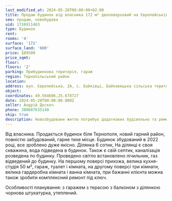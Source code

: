 ```yaml
---
last_modified_at: 2024-05-28T00:00:00+02:00
title: Продаю будинок від власника 172 м² двоповерховий на Європейській в Байківцях
seo: продам, новобудова
uid: 1716911463
type: Будинок
rent:
rooms: '4'
surface: '172'
surface_land: '600'
price: $89500
price_sqmt:
floor:
floors: '2'
parking: Прибудинкова територія, гараж
region: Тернопільський район
location:
address: вул. Європейська, 2А, с. Байківці, Байковецька сільська територіальна громада
object:
coordinates: 49.564686,25.678727
date: 2024-05-28T00:00:00.000Z
seller: Андрій Доскоч
phone: 380687635140
skip: true
description: Новозбудоване житло потребує додаткових будівельно та ремонтно-оздоблювальних робіт
---
```


Від власника. Продається будинок біля Тернополя, новий гарний район, повністю забудований, гарне тихе місце. Будинок збудований в 2022 році, все зроблено дуже якісно. Ділянка 6 сотик, На ділянці є своя скважина, вода підведена в будинок. Також є свій септик, каналізація розведена по будинку. Проведено світло встановлено лічильник, газ відведений до будинку. На першому поверсі прихожа, велика кухня-студія 50 м², гараж, туалет і кімната, на другому поверсі три кімнати, велика гардеробна кімната і ванна кімната, при бажанні клієнта можна також зробити комплексний ремонт під ключ.

Особливості планування: з гаражем з терасою з балконом з ділянкою чорнова штукатурка, утеплений.
